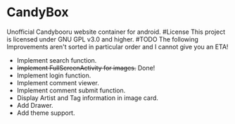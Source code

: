 # CandyBox
Unofficial Candybooru website container for android.
#License
This project is licensed under GNU GPL v3.0 and higher.
#TODO
The following Improvements aren't sorted in particular order and I cannot give you an ETA!
* Implement search function.
* <s>Implement FullScreenActivity for images.</s> Done!
* Implement login function.
* Implement comment viewer.
* Implement comment submit function.
* Display Artist and Tag information in image card.
* Add Drawer.
* Add theme support.
